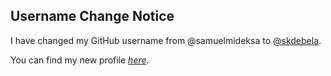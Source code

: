 ## Username Change Notice
I have changed my GitHub username from @samuelmideksa to [@skdebela](https://github.com/samuelmideksa). 

You can find my new profile *[here](https://github.com/skdebela)*.
